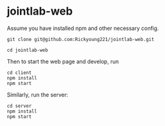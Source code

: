 # jointlab-web

Assume you have installed npm and other necessary config.

```
git clone git@github.com:Rickyoung221/jointlab-web.git
```
```
cd jointlab-web
```
Then to start the web page and develop, run
```
cd client
npm install
npm start
```
Similarly, run the server:
```
cd server
npm install
npm start
```

